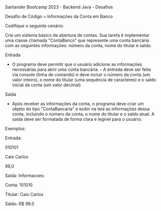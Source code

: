 Santander Bootcamp 2023 - Backend Java - Desafios 

Desafio de Código = Informações da Conta em Banco

Codifique o seguinte cenário.

Crie um sistema básico de abertura de contas. Sua tarefa é implementar uma classe chamada "ContaBanco" que represente uma conta bancária com as seguintes informações: número da conta, nome do titular e saldo.

Entrada
- O programa deve permitir que o usuário adicione as informações necessárias para abrir uma conta bancária. - A entrada deve ser feita via console (linha de comando) e deve incluir o número da conta (um valor inteiro), o nome do titular (uma sequência de caracteres) e o saldo inicial da conta (um valor decimal).

Saída
- Após receber as informações da conta, o programa deve criar um objeto do tipo "ContaBancaria" e exibir na tela as informações dessa conta, incluindo o número da conta, o nome do titular e o saldo atual. A saída deve ser formatada de forma clara e legível para o usuário.

Exemplos:

Entrada:

010101

Caio Carlos

98,0

Saída:
Informacoes:

Conta: 101010

Titular: Caio Carlos

Saldo: R$ 98.0
